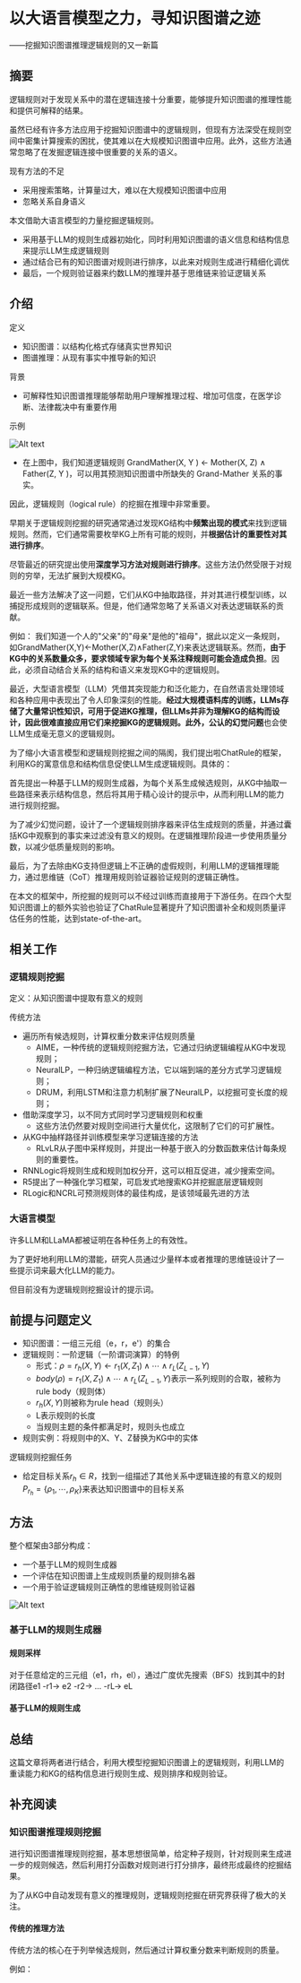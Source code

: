 # 以大语言模型之力，寻知识图谱之迹

——挖掘知识图谱推理逻辑规则的又一新篇

## 摘要

逻辑规则对于发现关系中的潜在逻辑连接十分重要，能够提升知识图谱的推理性能和提供可解释的结果。

虽然已经有许多方法应用于挖掘知识图谱中的逻辑规则，但现有方法深受在规则空间中密集计算搜索的困扰，使其难以在大规模知识图谱中应用。此外，这些方法通常忽略了在发掘逻辑连接中很重要的关系的语义。


现有方法的不足
* 采用搜索策略，计算量过大，难以在大规模知识图谱中应用
* 忽略关系自身语义

本文借助大语言模型的力量挖掘逻辑规则。
* 采用基于LLM的规则生成器初始化，同时利用知识图谱的语义信息和结构信息来提示LLM生成逻辑规则
* 通过结合已有的知识图谱对规则进行排序，以此来对规则生成进行精细化调优
* 最后，一个规则验证器来约数LLM的推理并基于思维链来验证逻辑关系

## 介绍

定义
* 知识图谱：以结构化格式存储真实世界知识
* 图谱推理：从现有事实中推导新的知识

背景
* 可解释性知识图谱推理能够帮助用户理解推理过程、增加可信度，在医学诊断、法律裁决中有重要作用

示例

![Alt text](_img/chatrule-fig1.png)

* 在上图中，我们知道逻辑规则 GrandMather(X, Y ) ← Mother(X, Z) ∧ Father(Z, Y )，可以用其预测知识图谱中所缺失的 Grand-Mather 关系的事实。

因此，逻辑规则（logical rule）的挖掘在推理中非常重要。

早期关于逻辑规则挖掘的研究通常通过发现KG结构中**频繁出现的模式**来找到逻辑规则。然而，它们通常需要枚举KG上所有可能的规则，并**根据估计的重要性对其进行排序**。

尽管最近的研究提出使用**深度学习方法对规则进行排序**。这些方法仍然受限于对规则的穷举，无法扩展到大规模KG。 

最近一些方法解决了这一问题，它们从KG中抽取路径，并对其进行模型训练，以捕捉形成规则的逻辑联系。但是，他们通常忽略了关系语义对表达逻辑联系的贡献。

例如：
我们知道一个人的"父亲"的"母亲"是他的"祖母"，据此以定义一条规则，如GrandMather(X,Y)←Mother(X,Z)∧Father(Z,Y)来表达逻辑联系。然而，**由于KG中的关系数量众多，要求领域专家为每个关系注释规则可能会造成负担**。因此，必须自动结合关系的结构和语义来发现KG中的逻辑规则。

最近，大型语言模型（LLM）凭借其突现能力和泛化能力，在自然语言处理领域和各种应用中表现出了令人印象深刻的性能。**经过大规模语料库的训练，LLMs存储了大量常识性知识，可用于促进KG推理，但LLMs并非为理解KG的结构而设计，因此很难直接应用它们来挖掘KG的逻辑规则。**此外，公认的**幻觉问题**也会使LLM生成毫无意义的逻辑规则。

为了缩小大语言模型和逻辑规则挖掘之间的隔阂，我们提出啦ChatRule的框架，利用KG的寓意信息和结构信息促使LLM生成逻辑规则。具体的：

首先提出一种基于LLM的规则生成器，为每个关系生成候选规则，从KG中抽取一些路径来表示结构信息，然后将其用于精心设计的提示中，从而利用LLM的能力进行规则挖掘。

为了减少幻觉问题，设计了一个逻辑规则排序器来评估生成规则的质量，并通过囊括KG中观察到的事实来过滤没有意义的规则。在逻辑推理阶段进一步使用质量分数，以减少低质量规则的影响。

最后，为了去除由KG支持但逻辑上不正确的虚假规则，利用LLM的逻辑推理能力，通过思维链（CoT）推理用规则验证器验证规则的逻辑正确性。

在本文的框架中，所挖掘的规则可以不经过训练而直接用于下游任务。在四个大型知识图谱上的额外实验也验证了ChatRule显著提升了知识图谱补全和规则质量评估任务的性能，达到state-of-the-art。

## 相关工作

### 逻辑规则挖掘

定义：从知识图谱中提取有意义的规则

传统方法
* 遍历所有候选规则，计算权重分数来评估规则质量
  * AIME，一种传统的逻辑规则挖掘方法，它通过归纳逻辑编程从KG中发现规则；
  * NeuralLP，一种归纳逻辑编程方法，它以端到端的差分方式学习逻辑规则；
  * DRUM，利用LSTM和注意力机制扩展了NeuralLP，以挖掘可变长度的规则；
* 借助深度学习，以不同方式同时学习逻辑规则和权重
  * 这些方法仍然要对规则空间进行大量优化，这限制了它们的可扩展性。
* 从KG中抽样路径并训练模型来学习逻辑连接的方法
  * RLvLR从子图中采样规则，并提出一种基于嵌入的分数函数来估计每条规则的重要性。
* RNNLogic将规则生成和规则加权分开，这可以相互促进，减少搜索空间。
* R5提出了一种强化学习框架，可启发式地搜索KG并挖掘底层逻辑规则
* RLogic和NCRL可预测规则体的最佳构成，是该领域最先进的方法

### 大语言模型

许多LLM和LLaMA都被证明在各种任务上的有效性。

为了更好地利用LLM的潜能，研究人员通过少量样本或者推理的思维链设计了一些提示词来最大化LLM的能力。

但目前没有为逻辑规则挖掘设计的提示词。

## 前提与问题定义

* 知识图谱：一组三元组（e，r，e'）的集合
* 逻辑规则：一阶逻辑（一阶谓词演算）的特例
  * 形式：$\rho = r_h (X, Y) \leftarrow r_1 (X, Z_1) \wedge \cdots \wedge r_L(Z_{L-1}, Y)$
  * $body(\rho) = r_1 (X, Z_1) \wedge \cdots \wedge r_L(Z_{L-1}, Y)$表示一系列规则的合取，被称为rule body（规则体）
  * $r_h (X, Y)$则被称为rule head（规则头）
  * L表示规则的长度
  * 当规则主题的条件都满足时，规则头也成立
* 规则实例：将规则中的X、Y、Z替换为KG中的实体

逻辑规则挖掘任务
* 给定目标关系$r_h \in R$，找到一组描述了其他关系中逻辑连接的有意义的规则$P_{r_h} = \{ \rho_1, \cdots, \rho_K \}$来表达知识图谱中的目标关系

## 方法

整个框架由3部分构成：
* 一个基于LLM的规则生成器
* 一个评估在知识图谱上生成规则质量的规则排名器
* 一个用于验证逻辑规则正确性的思维链规则验证器

![Alt text](_img/chatrule-fig2.png)

### 基于LLM的规则生成器

#### 规则采样

对于任意给定的三元组（e1，rh，el），通过广度优先搜索（BFS）找到其中的封闭路径e1 -r1-> e2 -r2-> ... -rL-> eL

#### 基于LLM的规则生成



## 总结

这篇文章将两者进行结合，利用大模型挖掘知识图谱上的逻辑规则，利用LLM的重读能力和KG的结构信息进行规则生成、规则排序和规则验证。

## 补充阅读

### 知识图谱推理规则挖掘


进行知识图谱推理规则挖掘，基本思想很简单，给定种子规则，针对规则来生成进一步的规则候选，然后利用打分函数对规则进行打分排序，最终形成最终的挖掘结果。

为了从KG中自动发现有意义的推理规则，逻辑规则挖掘在研究界获得了极大的关注。

#### 传统的推理方法

传统方法的核心在于列举候选规则，然后通过计算权重分数来判断规则的质量。

例如：




